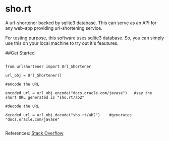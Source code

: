 sho.rt
======

A url-shortener backed by sqlite3 database.
This can serve as an API for any web-app providing url-shortening service.

For testing purpose, this software uses sqlite3 database. So, you can simply use this on your local machine to try out it's feautures.

##Get Started

```

from urlshortener import Url_Shortener

url_obj = Url_Shortener()

#encode the URL

encoded_url = url_obj.encode("docs.oracle.com/javase")   #say the short URL generated is "sho.rt/ab2"

#decode the URL

decoded_url = url_obj.decode("sho.rt/ab2")    #generates "docs.oracle.com/javase"


```




References:
[Stack Overflow](http://stackoverflow.com/questions/742013/how-to-code-a-url-shortener)
